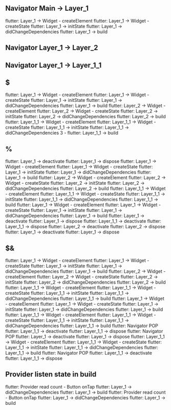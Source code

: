 

## Navigator Main -> Layer_1

flutter: Layer_1 -> Widget - createElement
flutter: Layer_1 -> Widget - createState
flutter: Layer_1 -> initState
flutter: Layer_1 -> didChangeDependencies
flutter: Layer_1 -> build

## Navigator Layer_1 -> Layer_2



## Navigator Layer_1 -> Layer_1_1



## $


flutter: Layer_1 -> Widget - createElement
flutter: Layer_1 -> Widget - createState
flutter: Layer_1 -> initState
flutter: Layer_1 -> didChangeDependencies
flutter: Layer_1 -> build
flutter: Layer_2 -> Widget - createElement
flutter: Layer_2 -> Widget - createState
flutter: Layer_2 -> initState
flutter: Layer_2 -> didChangeDependencies
flutter: Layer_2 -> build
flutter: Layer_1_1 -> Widget - createElement
flutter: Layer_1_1 -> Widget - createState
flutter: Layer_1_1 -> initState
flutter: Layer_1_1 -> didChangeDependencies
3 - flutter: Layer_1_1 -> build


## %


flutter: Layer_1 -> deactivate
flutter: Layer_1 -> dispose
flutter: Layer_1 -> Widget - createElement
flutter: Layer_1 -> Widget - createState
flutter: Layer_1 -> initState
flutter: Layer_1 -> didChangeDependencies
flutter: Layer_1 -> build
flutter: Layer_2 -> Widget - createElement
flutter: Layer_2 -> Widget - createState
flutter: Layer_2 -> initState
flutter: Layer_2 -> didChangeDependencies
flutter: Layer_2 -> build
flutter: Layer_1_1 -> Widget - createElement
flutter: Layer_1_1 -> Widget - createState
flutter: Layer_1_1 -> initState
flutter: Layer_1_1 -> didChangeDependencies
flutter: Layer_1_1 -> build
flutter: Layer_1 -> Widget - createElement
flutter: Layer_1 -> Widget - createState
flutter: Layer_1 -> initState
flutter: Layer_1 -> didChangeDependencies
flutter: Layer_1 -> build
flutter: Layer_1 -> deactivate
flutter: Layer_1 -> dispose
flutter: Layer_1_1 -> deactivate
flutter: Layer_1_1 -> dispose
flutter: Layer_2 -> deactivate
flutter: Layer_2 -> dispose
flutter: Layer_1 -> deactivate
flutter: Layer_1 -> dispose



## $& 


flutter: Layer_1 -> Widget - createElement
flutter: Layer_1 -> Widget - createState
flutter: Layer_1 -> initState
flutter: Layer_1 -> didChangeDependencies
flutter: Layer_1 -> build
flutter: Layer_2 -> Widget - createElement
flutter: Layer_2 -> Widget - createState
flutter: Layer_2 -> initState
flutter: Layer_2 -> didChangeDependencies
flutter: Layer_2 -> build
flutter: Layer_1_1 -> Widget - createElement
flutter: Layer_1_1 -> Widget - createState
flutter: Layer_1_1 -> initState
flutter: Layer_1_1 -> didChangeDependencies
flutter: Layer_1_1 -> build
flutter: Layer_1 -> Widget - createElement
flutter: Layer_1 -> Widget - createState
flutter: Layer_1 -> initState
flutter: Layer_1 -> didChangeDependencies
flutter: Layer_1 -> build
flutter: Layer_1_1 -> Widget - createElement
flutter: Layer_1_1 -> Widget - createState
flutter: Layer_1_1 -> initState
flutter: Layer_1_1 -> didChangeDependencies
flutter: Layer_1_1 -> build
flutter: Navigator POP
flutter: Layer_1_1 -> deactivate
flutter: Layer_1_1 -> dispose
flutter: Navigator POP
flutter: Layer_1 -> deactivate
flutter: Layer_1 -> dispose
flutter: Layer_1_1 -> Widget - createElement
flutter: Layer_1_1 -> Widget - createState
flutter: Layer_1_1 -> initState
flutter: Layer_1_1 -> didChangeDependencies
flutter: Layer_1_1 -> build
flutter: Navigator POP
flutter: Layer_1_1 -> deactivate
flutter: Layer_1_1 -> dispose



## Provider listen state in build

flutter: Provider read count - Button onTap
flutter: Layer_1 -> didChangeDependencies
flutter: Layer_1 -> build
flutter: Provider read count - Button onTap
flutter: Layer_1 -> didChangeDependencies
flutter: Layer_1 -> build


